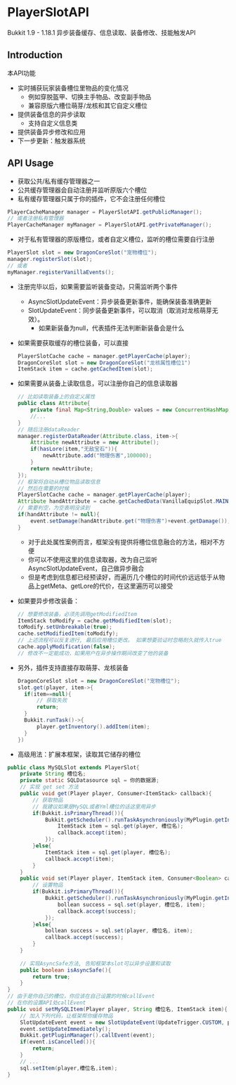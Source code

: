 # PlayerSlotAPI

Bukkit 1.9 - 1.18.1 异步装备缓存、信息读取、装备修改、技能触发API

## Introduction

本API功能

- 实时捕获玩家装备槽位里物品的变化情况
  - 例如穿脱盔甲、切换主手物品、改变副手物品
  - 兼容原版六槽位萌芽/龙核和其它自定义槽位
- 提供装备信息的异步读取
  - 支持自定义信息类
- 提供装备异步修改和应用
- 下一步更新：触发器系统

## API Usage

- 获取公共/私有缓存管理器之一
- 公共缓存管理器会自动注册并监听原版六个槽位
- 私有缓存管理器只属于你的插件，它不会注册任何槽位

```java
PlayerCacheManager manager = PlayerSlotAPI.getPublicManager();
// 或者注册私有管理器
PlayerCacheManager myManager = PlayerSlotAPI.getPrivateManager();
```

- 对于私有管理器的原版槽位，或者自定义槽位，监听的槽位需要自行注册

```java
PlayerSlot slot = new DragonCoreSlot("宠物槽位");
manager.registerSlot(slot);
// 或者
myManager.registerVanillaEvents();
```
- 注册完毕以后，如果需要监听装备变动，只需监听两个事件

  - AsyncSlotUpdateEvent：异步装备更新事件，能确保装备准确更新
  - SlotUpdateEvent：同步装备更新事件，可以取消（取消对龙核萌芽无效）。
    - 如果新装备为null，代表插件无法判断新装备会是什么

- 如果需要获取缓存的槽位装备，可以直接

  ```java
  PlayerSlotCache cache = manager.getPlayerCache(player);
  DragonCoreSlot slot = new DragonCoreSlot("龙核属性槽位1")
  ItemStack item = cache.getCachedItem(slot);
  ```

- 如果需要从装备上读取信息，可以注册你自己的信息读取器

  ```java
  // 比如读取装备上的自定义属性
  public class Attribute{
      private final Map<String,Double> values = new ConcurrentHashMap();
      //...
  }
  // 随后注册dataReader
  manager.registerDataReader(Attribute.class, item->{
      Attribute newAttribute = new Attribute();
      if(hasLore(item,"无敌宝石")){
          newAttribute.add("物理伤害",100000);
      }
      return newAttribute;
  });
  // 框架将自动从槽位物品读取信息
  // 然后在需要的时候
  PlayerSlotCache cache = manager.getPlayerCache(player);
  Attribute handAttribute = cache.getCachedData(VanillaEquipSlot.MAINHAND, Attribute.class);
  // 需要判空，为空表明没读到
  if(handAttribute != null){
      event.setDamage(handAttribute.get("物理伤害")+event.getDamage());
  }
  ```

  - 对于此处属性案例而言，框架没有提供将槽位信息融合的方法，相对不方便
  - 你可以不使用这里的信息读取器，改为自己监听AsyncSlotUpdateEvent，自己做异步融合
  - 但是考虑到信息都已经预读好，而遍历几个槽位的时间代价远远低于从物品上getMeta、getLore的代价，在这里遍历可以接受

- 如果要异步修改装备：

  ```java
  // 想要修改装备，必须先调用getModifiedItem
  ItemStack toModify = cache.getModifiedItem(slot);
  toModify.setUnbreakable(true);
  cache.setModifiedItem(toModify);
  // 上述流程可以反复进行, 最后应用槽位更改。 如果想要验证时忽略耐久就传入true
  cache.applyModification(false);
  // 修改不一定能成功，如果用户在异步操作期间改变了他的装备
  ```

- 另外，插件支持直接存取萌芽、龙核装备

  ```java
  DragonCoreSlot slot = new DragonCoreSlot("宠物槽位");
  slot.get(player, item->{
  	if(item==null){
  		// 获取失败
  		return;
  	}
  	Bukkit.runTask()->{
  		player.getInventory().addItem(item);
  	}
  })
  ```

- 高级用法：扩展本框架，读取其它储存的槽位

```java
public class MySQLSlot extends PlayerSlot{
    private String 槽位名;
    private static SQLDatasource sql = 你的数据源;
	// 实现 get set 方法
	public void get(Player player, Consumer<ItemStack> callback){
		// 获取物品
		// 我建议如果是MySQL或者Yml槽位的话这里用异步
		if(Bukkit.isPrimaryThread()){
            Bukkit.getScheduler().runTaskAsynchroniously(MyPlugin.getInstance(),()->{
                ItemStack item = sql.get(player, 槽位名);
                callback.accept(item);
            });
		}else{
            ItemStack item = sql.get(player, 槽位名);
            callback.accept(item);
        }
	}
	public void set(Player player, ItemStack item, Consumer<Boolean> callback){
		// 设置物品
        if(Bukkit.isPrimaryThread()){
            Bukkit.getScheduler().runTaskAsynchroniously(MyPlugin.getInstance(),()->{
                bollean success = sql.set(player, 槽位名, item);
                callback.accept(success);
            });
		}else{
            bollean success = sql.set(player, 槽位名, item);
            callback.accept(success);
        }
	}
    
    // 实现AsyncSafe方法, 告知框架本slot可以异步设置和读取
    public boolean isAsyncSafe(){
        return true;
    }
}
// 由于是你自己的槽位，你应该在自己设置的时候callEvent
// 在你的设置API处callEvent
public void setMySQLItem(Player player, String 槽位名, ItemStack item){
    // 加入下列代码，让框架帮你缓存物品
	SlotUpdateEvent event = new SlotUpdateEvent(UpdateTrigger.CUSTOM, player, new MySQLSlot(槽位名), null, item);
    event.setUpdateImmediately();
    Bukkit.getPluginManager().callEvent(event);
    if(event.isCancelled()){
        return;
    }
    // ...
    sql.setItem(player,槽位名,item);
}
```

